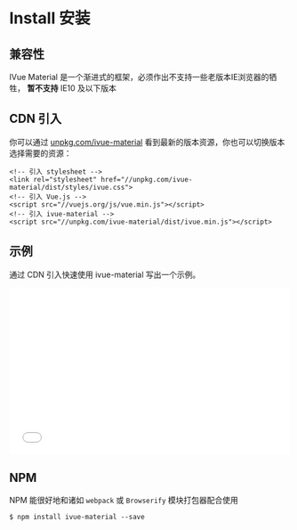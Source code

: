 # Install 安装

## 兼容性

IVue Material 是一个渐进式的框架，必须作出不支持一些老版本IE浏览器的牺牲， **暂不支持** IE10 及以下版本

## CDN 引入

你可以通过 [unpkg.com/ivue-material](https://unpkg.com/ivue-material/) 看到最新的版本资源，你也可以切换版本选择需要的资源：

```
<!-- 引入 stylesheet -->
<link rel="stylesheet" href="//unpkg.com/ivue-material/dist/styles/ivue.css">
<!-- 引入 Vue.js -->
<script src="//vuejs.org/js/vue.min.js"></script>
<!-- 引入 ivue-material -->
<script src="//unpkg.com/ivue-material/dist/ivue.min.js"></script>
```

## 示例

通过 CDN 引入快速使用 ivue-material 写出一个示例。

<iframe width="100%" height="300" src="//jsfiddle.net/qq282126990/hsbag1o0/2/embedded/result,html/" allowfullscreen="allowfullscreen" allowpaymentrequest frameborder="0"></iframe>

## NPM

NPM 能很好地和诸如 ```webpack``` 或 ```Browserify``` 模块打包器配合使用

```
$ npm install ivue-material --save
```

